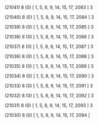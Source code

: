 (21041) 8 (0) [ 1, 5, 8, 9, 14, 15, 17, 2083 ] 3 


(21040) 8 (0) [ 1, 5, 8, 9, 14, 15, 17, 2084 ] 3 


(21039) 8 (0) [ 1, 5, 8, 9, 14, 15, 17, 2085 ] 3 


(21038) 8 (0) [ 1, 5, 8, 9, 14, 15, 17, 2086 ] 3 


(21037) 8 (0) [ 1, 5, 8, 9, 14, 15, 17, 2087 ] 3 


(21036) 8 (0) [ 1, 5, 8, 9, 14, 15, 17, 2088 ] 3 


(21035) 8 (0) [ 1, 5, 8, 9, 14, 15, 17, 2089 ] 3 


(21034) 8 (0) [ 1, 5, 8, 9, 14, 15, 17, 2090 ] 3 


(21033) 8 (0) [ 1, 5, 8, 9, 14, 15, 17, 2091 ] 3 


(21032) 8 (0) [ 1, 5, 8, 9, 14, 15, 17, 2092 ] 3 


(21031) 8 (0) [ 1, 5, 8, 9, 14, 15, 17, 2093 ] 3 


(21030) 8 (0) [ 1, 5, 8, 9, 14, 15, 17, 2094 ]  

